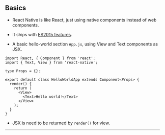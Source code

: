 
## Basics

* React Native is like React, just using native components instead of web components.

* It ships with [ES2015 features](https://babeljs.io/docs/en/learn/).

* A basic hello-world section `App.js`, using View and Text components as JSX.

```
import React, { Component } from 'react';
import { Text, View } from 'react-native';

type Props = {};

export default class HelloWorldApp extends Component<Props> {
  render() {
    return (
      <View>
        <Text>Hello world!</Text>
      </View>
    );
  }
}
```

* JSX is need to be returned by `render()` for view.

---
